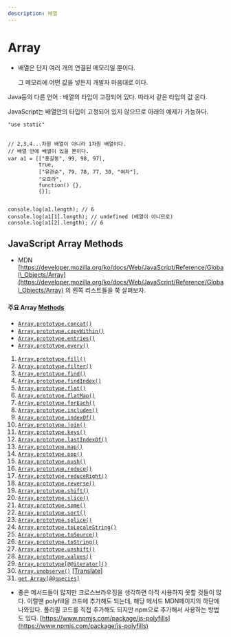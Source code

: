 ```yaml
---
description: 배열
---
```


# Array

* 배열은 단지 여러 개의 연결된 메모리일 뿐이다.

  그 메모리에 어떤 값을 넣든지 개발자 마음대로 이다.

Java등의 다른 언어 : 배열의 타입이 고정되어 있다. 따라서 같은 타입의 값 온다.

JavaScript는 배열안의 타입이 고정되어 있지 않으므로 아래의 예제가 가능하다.

```text
"use static"


// 2,3,4...차원 배열이 아니라 1차원 배열이다.
// 배열 안에 배열이 있을 뿐이다.
var a1 = [["홍길동", 99, 98, 97],
          true,
          ["유관순", 79, 78, 77, 30, "여자"],
          "오호라",
          function() {},
          {}];


console.log(a1.length); // 6
console.log(a1[1].length); // undefined (배열이 아니므로)
console.log(a1[2].length); // 6
```

## JavaScript Array Methods

* MDN [https://developer.mozilla.org/ko/docs/Web/JavaScript/Reference/Global\_Objects/Array](https://developer.mozilla.org/ko/docs/Web/JavaScript/Reference/Global_Objects/Array)  의 왼쪽 리스트들을 쭉 살펴보자. 

#### 주요 Array [**M**ethods](https://developer.mozilla.org/ko/docs/Web/JavaScript/Reference/Global_Objects/Array/from#)

* [`Array.prototype.concat()`](https://developer.mozilla.org/ko/docs/Web/JavaScript/Reference/Global_Objects/Array/concat)
* [`Array.prototype.copyWithin()`](https://developer.mozilla.org/ko/docs/Web/JavaScript/Reference/Global_Objects/Array/copyWithin)
* [`Array.prototype.entries()`](https://developer.mozilla.org/ko/docs/Web/JavaScript/Reference/Global_Objects/Array/entries)
* [`Array.prototype.every()`](https://developer.mozilla.org/ko/docs/Web/JavaScript/Reference/Global_Objects/Array/every)

1. [`Array.prototype.fill()`](https://developer.mozilla.org/ko/docs/Web/JavaScript/Reference/Global_Objects/Array/fill)
2. [`Array.prototype.filter()`](https://developer.mozilla.org/ko/docs/Web/JavaScript/Reference/Global_Objects/Array/filter)
3. [`Array.prototype.find()`](https://developer.mozilla.org/ko/docs/Web/JavaScript/Reference/Global_Objects/Array/find)
4. [`Array.prototype.findIndex()`](https://developer.mozilla.org/ko/docs/Web/JavaScript/Reference/Global_Objects/Array/findIndex)
5. [`Array.prototype.flat()`](https://developer.mozilla.org/ko/docs/Web/JavaScript/Reference/Global_Objects/Array/flat)
6. [`Array.prototype.flatMap()`](https://developer.mozilla.org/ko/docs/Web/JavaScript/Reference/Global_Objects/Array/flatMap)
7. [`Array.prototype.forEach()`](https://developer.mozilla.org/ko/docs/Web/JavaScript/Reference/Global_Objects/Array/forEach)
8. [`Array.prototype.includes()`](https://developer.mozilla.org/ko/docs/Web/JavaScript/Reference/Global_Objects/Array/includes)
9. [`Array.prototype.indexOf()`](https://developer.mozilla.org/ko/docs/Web/JavaScript/Reference/Global_Objects/Array/indexOf)
10. [`Array.prototype.join()`](https://developer.mozilla.org/ko/docs/Web/JavaScript/Reference/Global_Objects/Array/join)
11. [`Array.prototype.keys()`](https://developer.mozilla.org/ko/docs/Web/JavaScript/Reference/Global_Objects/Array/keys)
12. [`Array.prototype.lastIndexOf()`](https://developer.mozilla.org/ko/docs/Web/JavaScript/Reference/Global_Objects/Array/lastIndexOf)
13. [`Array.prototype.map()`](https://developer.mozilla.org/ko/docs/Web/JavaScript/Reference/Global_Objects/Array/map)
14. [`Array.prototype.pop()`](https://developer.mozilla.org/ko/docs/Web/JavaScript/Reference/Global_Objects/Array/pop)
15. [`Array.prototype.push()`](https://developer.mozilla.org/ko/docs/Web/JavaScript/Reference/Global_Objects/Array/push)
16. [`Array.prototype.reduce()`](https://developer.mozilla.org/ko/docs/Web/JavaScript/Reference/Global_Objects/Array/Reduce)
17. [`Array.prototype.reduceRight()`](https://developer.mozilla.org/ko/docs/Web/JavaScript/Reference/Global_Objects/Array/ReduceRight)
18. [`Array.prototype.reverse()`](https://developer.mozilla.org/ko/docs/Web/JavaScript/Reference/Global_Objects/Array/reverse)
19. [`Array.prototype.shift()`](https://developer.mozilla.org/ko/docs/Web/JavaScript/Reference/Global_Objects/Array/shift)
20. [`Array.prototype.slice()`](https://developer.mozilla.org/ko/docs/Web/JavaScript/Reference/Global_Objects/Array/slice)
21. [`Array.prototype.some()`](https://developer.mozilla.org/ko/docs/Web/JavaScript/Reference/Global_Objects/Array/some)
22. [`Array.prototype.sort()`](https://developer.mozilla.org/ko/docs/Web/JavaScript/Reference/Global_Objects/Array/sort)
23. [`Array.prototype.splice()`](https://developer.mozilla.org/ko/docs/Web/JavaScript/Reference/Global_Objects/Array/splice)
24. [`Array.prototype.toLocaleString()`](https://developer.mozilla.org/ko/docs/Web/JavaScript/Reference/Global_Objects/Array/toLocaleString)
25. [`Array.prototype.toSource()`](https://developer.mozilla.org/ko/docs/Web/JavaScript/Reference/Global_Objects/Array/toSource)
26. [`Array.prototype.toString()`](https://developer.mozilla.org/ko/docs/Web/JavaScript/Reference/Global_Objects/Array/toString)
27. [`Array.prototype.unshift()`](https://developer.mozilla.org/ko/docs/Web/JavaScript/Reference/Global_Objects/Array/unshift)
28. [`Array.prototype.values()`](https://developer.mozilla.org/ko/docs/Web/JavaScript/Reference/Global_Objects/Array/values)
29. [`Array.prototype[@@iterator]()`](https://developer.mozilla.org/ko/docs/Web/JavaScript/Reference/Global_Objects/Array/@@iterator)
30. [`Array.unobserve()`](https://developer.mozilla.org/ko/docs/Web/JavaScript/Reference/Global_Objects/Array/unobserve) [\[Translate\]](https://developer.mozilla.org/ko/docs/Web/JavaScript/Reference/Global_Objects/Array/unobserve$translate)
31. [`get Array[@@species]`](https://developer.mozilla.org/ko/docs/Web/JavaScript/Reference/Global_Objects/Array/@@species)

* 좋은 메서드들이 많지만 크로스브라우징을 생각하면 아직 사용하지 못할 것들이 많다. 이럴땐 polyfill을 코드에 추가해도 되는데, 해당 메서드 MDN페이지의 하단에 나와있다.  폴리필 코드를 직접 추가해도 되지만 npm으로 추가해서 사용하는 방법도 있다. [https://www.npmjs.com/package/js-polyfills](https://www.npmjs.com/package/js-polyfills) 

